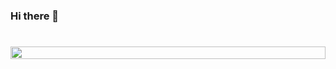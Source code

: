 ### Hi there 👋

<h1 align="center"><img align="center" src="https://user-images.githubusercontent.com/76056928/110053360-99954980-7d9c-11eb-92fd-89ee97e67001.gif" style = "width: -webkit-fill-available;"/></h1>


